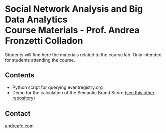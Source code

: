 # Social Network Analysis and Big Data Analytics<br/>Course Materials - Prof. Andrea Fronzetti Colladon
Students will find here the materials related to the course lab. Only intended for students attending the course.

## Contents
- Python script for querying eventregistry.org
- Demo for the calculation of the Semantic Brand Score ([see this other repository](https://github.com/iandreafc/semanticbrandscore-demo))

## Contact
[andreafc.com](https://andreafc.com)
